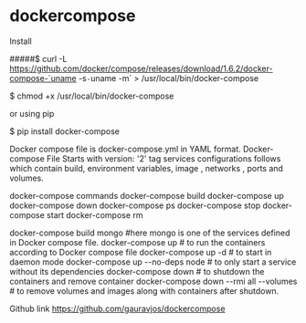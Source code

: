 # dockercompose
Install
 
#####$ curl -L https://github.com/docker/compose/releases/download/1.6.2/docker-compose-`uname -s`-`uname -m` > /usr/local/bin/docker-compose

$ chmod +x /usr/local/bin/docker-compose

or using pip

$ pip install docker-compose

Docker compose file is docker-compose.yml in YAML format.
Docker-compose File Starts with version: '2' tag
services configurations follows which contain  build, environment variables, image , networks , ports and volumes.

docker-compose commands 
docker-compose build
docker-compose up
docker-compose down
docker-compose ps
docker-compose stop
docker-compose start
docker-compose rm

docker-compose build mongo #here mongo is one of the services defined in Docker compose file.
docker-compose up  # to run the containers according to Docker compose file
docker-compose up -d # to start in daemon mode
docker-compose up --no-deps node   # to only  start a service without its dependencies
docker-compose down  # to shutdown the containers and remove container
docker-compose down --rmi all --volumes # to remove volumes and images along with containers after shutdown.

Github link 
https://github.com/gauravjos/dockercompose

